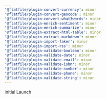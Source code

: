 ```yaml
---
'@flatfile/plugin-convert-currency': minor
'@flatfile/plugin-convert-geocode': minor
'@flatfile/plugin-convert-what3words': minor
'@flatfile/plugin-enrich-sentiment': minor
'@flatfile/plugin-enrich-summarize': minor
'@flatfile/plugin-extract-html-table': minor
'@flatfile/plugin-extract-markdown': minor
'@flatfile/plugin-import-faker': minor
'@flatfile/plugin-import-rss': minor
'@flatfile/plugin-validate-boolean': minor
'@flatfile/plugin-validate-date': minor
'@flatfile/plugin-validate-email': minor
'@flatfile/plugin-validate-isbn': minor
'@flatfile/plugin-validate-number': minor
'@flatfile/plugin-validate-phone': minor
'@flatfile/plugin-validate-string': minor
---
```


Initial Launch

